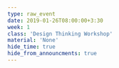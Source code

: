 ```yaml
---
type: raw_event
date: 2019-01-26T08:00:00+3:30
week: 1
class: 'Design Thinking Workshop'
material: 'None'
hide_time: true
hide_from_announcments: true
---
```

